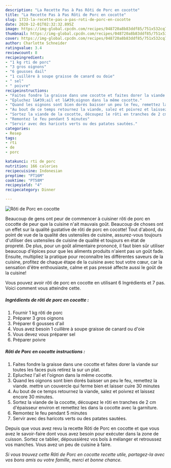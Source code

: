 ```yaml
---
description: "La Recette Pas à Pas Rôti de Porc en cocotte"
title: "La Recette Pas à Pas Rôti de Porc en cocotte"
slug: 1733-la-recette-pas-a-pas-roti-de-porc-en-cocotte
date: 2020-12-01T02:32:32.895Z
image: https://img-global.cpcdn.com/recipes/048720a8b83ddf85/751x532cq70/roti-de-porc-en-cocotte-photo-principale-de-la-recette.jpg
thumbnail: https://img-global.cpcdn.com/recipes/048720a8b83ddf85/751x532cq70/roti-de-porc-en-cocotte-photo-principale-de-la-recette.jpg
cover: https://img-global.cpcdn.com/recipes/048720a8b83ddf85/751x532cq70/roti-de-porc-en-cocotte-photo-principale-de-la-recette.jpg
author: Charlotte Schneider
ratingvalue: 3.4
reviewcount: 8
recipeingredient:
- "1 kg rti de porc"
- "3 gros oignons"
- "6 gousses dail"
- "1 cuillère à soupe graisse de canard ou doie"
- " sel"
- " poivre"
recipeinstructions:
- "Faites fondre la graisse dans une cocotte et faites dorer la viande sur toutes les faces puis retirez la sur un plat."
- "Epluchez l&#39;ail et l&#39;oignon dans la même cocotte."
- "Quand les oignons sont bien dorés baisser un peu le feu, remettez la viande. mettre un couvercle qui ferme bien et laisser cuire 30 minutes"
- "Au bout de ce temps retournez la viande, salez et poivrez et laissez encore 30 minutes."
- "Sortez la viande de la cocotte, découpez le rôti en tranches de 2 cm d&#39;épaisseur environ et remettez les dans la cocotte avec la garniture."
- "Remontez le feu pendant 5 minutes"
- "Servir avec des haricots verts ou des patates sautées."
categories:
- Resep
tags:
- rti
- de
- porc

katakunci: rti de porc 
nutrition: 166 calories
recipecuisine: Indonesian
preptime: "PT16M"
cooktime: "PT58M"
recipeyield: "4"
recipecategory: Dinner

---
```



![Rôti de Porc en cocotte](https://img-global.cpcdn.com/recipes/048720a8b83ddf85/751x532cq70/roti-de-porc-en-cocotte-photo-principale-de-la-recette.jpg)

Beaucoup de gens ont peur de commencer à cuisiner rôti de porc en cocotte de peur que la cuisine n'ait mauvais goût. Beaucoup de choses ont un effet sur la qualité gustative de rôti de porc en cocotte! Tout d'abord, du point de vue de la qualité des ustensiles de cuisine, assurez-vous toujours d'utiliser des ustensiles de cuisine de qualité et toujours en état de propreté. De plus, pour un goût alimentaire prononcé, il faut bien sûr utiliser beaucoup d'épices pour que les aliments produits n'aient pas un goût fade. Ensuite, multipliez la pratique pour reconnaître les différentes saveurs de la cuisine, profitez de chaque étape de la cuisine avec tout votre cœur, car la sensation d'être enthousiaste, calme et pas pressé affecte aussi le goût de la cuisine!

<!--inarticleads1-->

Vous pouvez avoir rôti de porc en cocotte en utilisant 6 Ingrédients et 7 pas. Voici comment vous atteindre cette.

##### Ingrédients de rôti de porc en cocotte :

1. Fournir 1 kg rôti de porc
1. Préparer 3 gros oignons
1. Préparer 6 gousses d&#39;ail
1. Vous avez besoin 1 cuillère à soupe graisse de canard ou d&#39;oie
1. Vous devez vous préparer  sel
1. Préparer  poivre




<!--inarticleads2-->

##### Rôti de Porc en cocotte instructions :

1. Faites fondre la graisse dans une cocotte et faites dorer la viande sur toutes les faces puis retirez la sur un plat.
1. Epluchez l&#39;ail et l&#39;oignon dans la même cocotte.
1. Quand les oignons sont bien dorés baisser un peu le feu, remettez la viande. mettre un couvercle qui ferme bien et laisser cuire 30 minutes
1. Au bout de ce temps retournez la viande, salez et poivrez et laissez encore 30 minutes.
1. Sortez la viande de la cocotte, découpez le rôti en tranches de 2 cm d&#39;épaisseur environ et remettez les dans la cocotte avec la garniture.
1. Remontez le feu pendant 5 minutes
1. Servir avec des haricots verts ou des patates sautées.




<!--inarticleads1-->

<p>
Depuis que vous avez revu la recette Rôti de Porc en cocotte et que vous avez le savoir-faire dont vous avez besoin pour exécuter dans la zone de cuisson. Sortez ce tablier, dépoussiérez vos bols à mélanger et retroussez vos manches. Vous avez un peu de cuisine à faire.
</p>

<p>
<i>Si vous trouvez cette Rôti de Porc en cocotte recette utile, partagez-la avec vos bons amis ou votre famille, merci et bonne chance.</i>
</p>
